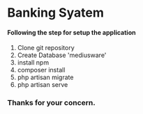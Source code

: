 # Banking Syatem

#### Following the step for setup the application


1. Clone git repository
2. Create Database 'mediusware'
3. install npm
4. composer install
5. php artisan migrate
5. php artisan serve



### Thanks for your concern.
